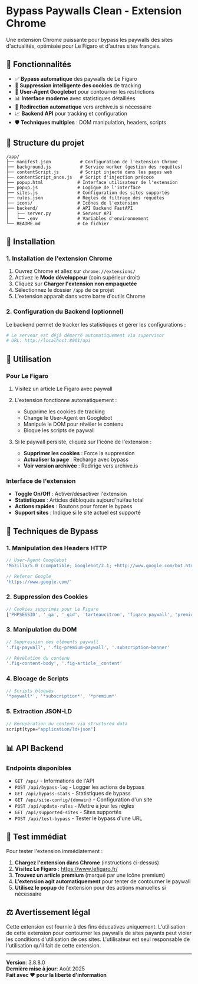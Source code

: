 # Bypass Paywalls Clean - Extension Chrome

Une extension Chrome puissante pour bypass les paywalls des sites d'actualités, optimisée pour Le Figaro et d'autres sites français.

## 🚀 Fonctionnalités

- ✅ **Bypass automatique** des paywalls de Le Figaro
- 🍪 **Suppression intelligente des cookies** de tracking
- 🤖 **User-Agent Googlebot** pour contourner les restrictions
- 📊 **Interface moderne** avec statistiques détaillées
- 🔄 **Redirection automatique** vers archive.is si nécessaire
- 📈 **Backend API** pour tracking et configuration
- 🛡️ **Techniques multiples** : DOM manipulation, headers, scripts

## 📁 Structure du projet

```
/app/
├── manifest.json           # Configuration de l'extension Chrome
├── background.js           # Service worker (gestion des requêtes)
├── contentScript.js        # Script injecté dans les pages web
├── contentScript_once.js   # Script d'injection précoce
├── popup.html             # Interface utilisateur de l'extension
├── popup.js               # Logique de l'interface
├── sites.js               # Configuration des sites supportés
├── rules.json             # Règles de filtrage des requêtes
├── icons/                 # Icônes de l'extension
├── backend/               # API Backend FastAPI
│   ├── server.py          # Serveur API
│   └── .env               # Variables d'environnement
└── README.md              # Ce fichier
```

## 🔧 Installation

### 1. Installation de l'extension Chrome

1. Ouvrez Chrome et allez sur `chrome://extensions/`
2. Activez le **Mode développeur** (coin supérieur droit)
3. Cliquez sur **Charger l'extension non empaquetée**
4. Sélectionnez le dossier `/app` de ce projet
5. L'extension apparaît dans votre barre d'outils Chrome

### 2. Configuration du Backend (optionnel)

Le backend permet de tracker les statistiques et gérer les configurations :

```bash
# Le serveur est déjà démarré automatiquement via supervisor
# URL: http://localhost:8001/api
```

## 🎯 Utilisation

### Pour Le Figaro

1. Visitez un article Le Figaro avec paywall
2. L'extension fonctionne automatiquement :
   - Supprime les cookies de tracking
   - Change le User-Agent en Googlebot
   - Manipule le DOM pour révéler le contenu
   - Bloque les scripts de paywall

3. Si le paywall persiste, cliquez sur l'icône de l'extension :
   - **Supprimer les cookies** : Force la suppression
   - **Actualiser la page** : Recharge avec bypass
   - **Voir version archivée** : Redirige vers archive.is

### Interface de l'extension

- **Toggle On/Off** : Activer/désactiver l'extension
- **Statistiques** : Articles débloqués aujourd'hui/au total
- **Actions rapides** : Boutons pour forcer le bypass
- **Support sites** : Indique si le site actuel est supporté

## 🔬 Techniques de Bypass

### 1. Manipulation des Headers HTTP
```javascript
// User-Agent Googlebot
'Mozilla/5.0 (compatible; Googlebot/2.1; +http://www.google.com/bot.html)'

// Referer Google
'https://www.google.com/'
```

### 2. Suppression des Cookies
```javascript
// Cookies supprimés pour Le Figaro
['PHPSESSID', '_ga', '_gid', 'tarteaucitron', 'figaro_paywall', 'premium_views']
```

### 3. Manipulation du DOM
```javascript
// Suppression des éléments paywall
'.fig-paywall', '.fig-premium-paywall', '.subscription-banner'

// Révélation du contenu
'.fig-content-body', '.fig-article__content'
```

### 4. Blocage de Scripts
```javascript
// Scripts bloqués
'*paywall*', '*subscription*', '*premium*'
```

### 5. Extraction JSON-LD
```javascript
// Récupération du contenu via structured data
script[type="application/ld+json"]
```

## 📊 API Backend

### Endpoints disponibles

- `GET /api/` - Informations de l'API
- `POST /api/bypass-log` - Logger les actions de bypass
- `GET /api/bypass-stats` - Statistiques de bypass
- `GET /api/site-config/{domain}` - Configuration d'un site
- `POST /api/update-rules` - Mettre à jour les règles
- `GET /api/supported-sites` - Sites supportés
- `POST /api/test-bypass` - Tester le bypass d'une URL

## 🎯 Test immédiat

Pour tester l'extension immédiatement :

1. **Chargez l'extension dans Chrome** (instructions ci-dessus)
2. **Visitez Le Figaro** : https://www.lefigaro.fr/
3. **Trouvez un article premium** (marqué par une icône premium)
4. **L'extension agit automatiquement** pour tenter de contourner le paywall
5. **Utilisez le popup** de l'extension pour des actions manuelles si nécessaire

## ⚖️ Avertissement légal

Cette extension est fournie à des fins éducatives uniquement. L'utilisation de cette extension pour contourner les paywalls de sites payants peut violer les conditions d'utilisation de ces sites. L'utilisateur est seul responsable de l'utilisation qu'il fait de cette extension.

---

**Version**: 3.8.8.0  
**Dernière mise à jour**: Août 2025  
**Fait avec ❤️ pour la liberté d'information**

